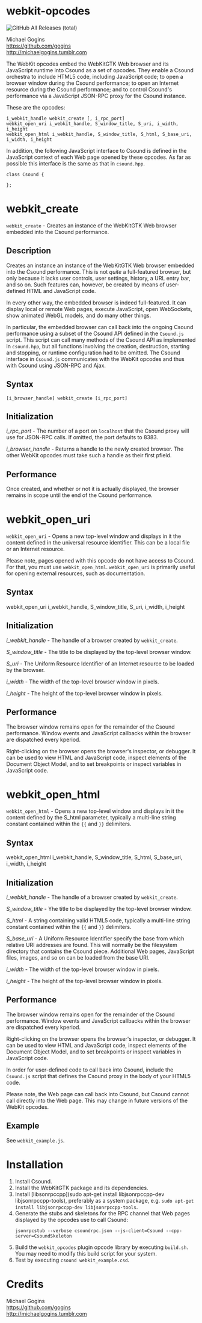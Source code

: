 # webkit-opcodes
![GitHub All Releases (total)](https://img.shields.io/github/downloads/gogins/webkit2-opcodes/total.svg)<br>

Michael Gogins<br>
https://github.com/gogins<br>
http://michaelgogins.tumblr.com

The WebKit opcodes embed the WebKitGTK Web browser and its JavaScript runtime 
into Csound as a set of opcodes. They enable a Csound orchestra to include 
HTML5 code, including JavaScript code; to open a browser window during the 
Csound performance; to open an Internet resource during the Csound 
performance; and to control Csound's performance via a JavaScript JSON-RPC 
proxy for the Csound instance.

These are the opcodes: 
```
i_webkit_handle webkit_create [, i_rpc_port]
webkit_open_uri i_webkit_handle, S_window_title, S_uri, i_width, i_height
webkit_open_html i_webkit_handle, S_window_title, S_html, S_base_uri, i_width, i_height
```
In addition, the following JavaScript interface to Csound is defined in the 
JavaScript context of each Web page opened by these opcodes. As far as possible 
this interface is the same as that in `csound.hpp`.
```
class Csound {

};
```

# webkit_create

`webkit_create` - Creates an instance of the WebKitGTK Web browser embedded 
into the Csound performance.

## Description

Creates an instance an instance of the WebKitGTK Web browser embedded 
into the Csound performance. This is not _quite_ a full-featured browser, but 
only because it lacks user controls, user settings, history, a URL entry 
bar, and so on. Such features can, however, be created by means of user-
defined HTML and JavaScript code.

In every other way, the embedded browser is indeed full-featured. It can 
display local or remote Web pages, execute JavaScript, open WebSockets, show 
animated WebGL models, and do many other things.

In particular, the embedded browser can call back into the ongoing Csound 
performance using a subset of the Csound API defined in the `Csound.js` 
script. This script can call many methods of the Csound API as implemented 
in `csound.hpp`, but all functions involving the creation, destruction, 
starting and stopping, or runtime configuration had to be omitted. The 
Csound interface in `Csound.js` communicates with the WebKit opcodes and 
thus with Csound using JSON-RPC and Ajax.

## Syntax
```
[i_browser_handle] webkit_create [i_rpc_port]
```
## Initialization

*i_rpc_port* - The number of a port on `localhost` that the Csound proxy will
use for JSON-RPC calls. If omitted, the port defaults to 8383.

*i_browser_handle* - Returns a handle to the newly created browser. 
The other WebKit opcodes must take such a handle as their first pfield.

## Performance

Once created, and whether or not it is actually displayed, the browser remains
in scope until the end of the Csound performance.

# webkit_open_uri

`webkit_open_uri` - Opens a new top-level window and displays in it the content 
defined in the universal resource identifier. This can be a local file or an 
Internet resource.

Please note, pages opened with this opcode do not have access to Csound. 
For that, you must use `webkit_open_html`. `webkit_open_uri` is primarily 
useful for opening external resources, such as documentation.

## Syntax

webkit_open_uri i_webkit_handle, S_window_title, S_uri, i_width, i_height

## Initialization

*i_webkit_handle* - The handle of a browser created by `webkit_create`.

*S_window_title* - The title to be displayed by the top-level browser window.

*S_uri* - The Uniform Resource Identifier of an Internet resource to be loaded by 
the browser.

*i_width* - The width of the top-level browser window in pixels.

*i_height* - The height of the top-level browser window in pixels.

## Performance

The browser window remains open for the remainder of the Csound performance. 
Window events and JavaScript callbacks within the browser are dispatched every 
kperiod.

Right-clicking on the browser opens the browser's inspector, or debugger. It 
can be used to view HTML and JavaScript code, inspect elements of the Document 
Object Model, and to set breakpoints or inspect variables in JavaScript code.

# webkit_open_html

`webkit_open_html` - Opens a new top-level window and displays in it the content 
defined by the S_html parameter, typically a multi-line string constant contained 
within the `{{` and `}}` delimiters.

## Syntax

webkit_open_html i_webkit_handle, S_window_title, S_html, S_base_uri, i_width, i_height

## Initialization

*i_webkit_handle* - The handle of a browser created by `webkit_create`.

*S_window_title* - Yhe title to be displayed by the top-level browser window.

*S_html* - A string containing valid HTML5 code, typically a multi-line string 
constant contained within the `{{` and `}}` delimiters.

*S_base_uri* - A Uniform Resource Identifier specify the base from which relative 
URI addresses are found. This will normally be the filesystem directory 
that contains the Csound piece. Additional Web pages, JavaScript files, images, 
and so on can be loaded from the base URI.

*i_width* - The width of the top-level browser window in pixels.

*i_height* - The height of the top-level browser window in pixels.

## Performance

The browser window remains open for the remainder of the Csound performance. 
Window events and JavaScript callbacks within the browser are dispatched every 
kperiod.

Right-clicking on the browser opens the browser's inspector, or debugger. It 
can be used to view HTML and JavaScript code, inspect elements of the Document 
Object Model, and to set breakpoints or inspect variables in JavaScript code.

In order for user-defined code to call back into Csound, include the 
`Csound.js` script that defines the Csound proxy in the body of your HTML5 
code.

Please note, the Web page can call back into Csound, but Csound cannot call 
directly into the Web page. This may change in future versions of the WebKit 
opcodes.

## Example

See `webkit_example.js`.

# Installation

1. Install Csound.
2. Install the WebKitGTK package and its dependencies.
3. Install [libsonrpccpp](sudo apt-get install libjsonrpccpp-dev libjsonrpccpp-tools), 
   preferably as a system package, e.g. 
   `sudo apt-get install libjsonrpccpp-dev libjsonrpccpp-tools`.
4. Generate the stubs and skeletons for the RPC channel that Web pages displayed 
   by the opcodes use to call Csound:
   ```
   jsonrpcstub --verbose csoundrpc.json --js-client=Csound --cpp-server=CsoundSkeleton
   ```   
4. Build the `webkit_opcodes` plugin opcode library by executing `build.sh`. You may need 
to modify this build script for your system.
5. Test by executing `csound webkit_example.csd`. 

# Credits

Michael Gogins<br>
https://github.com/gogins<br>
http://michaelgogins.tumblr.com
